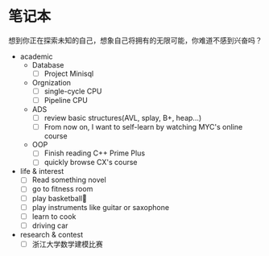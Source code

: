 # 笔记本

想到你正在探索未知的自己，想象自己将拥有的无限可能，你难道不感到兴奋吗？

+ academic
    + Database
        - [ ] Project Minisql
    + Orgnization   
        - [ ] single-cycle CPU
        - [ ] Pipeline CPU
    + ADS
        - [ ] review basic structures(AVL, splay, B+, heap...)
        - [ ] From now on, I want to self-learn by watching MYC's online course
    + OOP
        - [ ] Finish reading C++ Prime Plus
        - [ ] quickly browse CX's course

+ life & interest
    - [ ] Read something novel
    - [ ] go to fitness room
    - [ ] play basketball🏀
    - [ ] play instruments like guitar or saxophone
    - [ ] learn to cook
    - [ ] driving car

+ research & contest
    - [ ] 浙江大学数学建模比赛